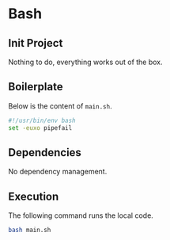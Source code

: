 # Bash

## Init Project

Nothing to do, everything works out of the box.

## Boilerplate

Below is the content of `main.sh`.

```bash
#!/usr/bin/env bash
set -euxo pipefail
```

## Dependencies

No dependency management.

## Execution

The following command runs the local code.

```bash
bash main.sh
```
